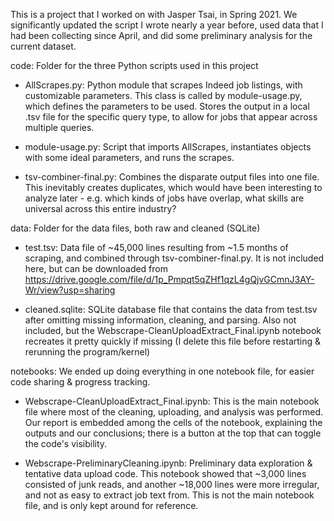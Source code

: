 This is a project that I worked on with Jasper Tsai, in Spring 2021. We significantly updated the script I wrote nearly a year before, used data that I had been collecting since April, and did some preliminary analysis for the current dataset. 

code: Folder for the three Python scripts used in this project 

- AllScrapes.py: Python module that scrapes Indeed job listings, with customizable parameters. This class is called by module-usage.py, which defines the parameters to be used. Stores the output in a local .tsv file for the specific query type, to allow for jobs that appear across multiple queries.
    
- module-usage.py: Script that imports AllScrapes, instantiates objects with some ideal parameters, and runs the scrapes. 
    
- tsv-combiner-final.py: Combines the disparate output files into one file. This inevitably creates duplicates, which would have been interesting to analyze later - e.g. which kinds of jobs have overlap, what skills are universal across this entire industry?

data: Folder for the data files, both raw and cleaned (SQLite)

- test.tsv: Data file of ~45,000 lines resulting from ~1.5 months of scraping, and combined through tsv-combiner-final.py. It is not included here, but can be downloaded from https://drive.google.com/file/d/1p_Pmpqt5qZHf1qzL4gQjvGCmnJ3AY-Wr/view?usp=sharing
    
- cleaned.sqlite: SQLite database file that contains the data from test.tsv after omitting missing information, cleaning, and parsing. Also not included, but the Webscrape-CleanUploadExtract_Final.ipynb notebook recreates it pretty quickly if missing (I delete this file before restarting & rerunning the program/kernel)

notebooks: We ended up doing everything in one notebook file, for easier code sharing & progress tracking.

- Webscrape-CleanUploadExtract_Final.ipynb: This is the main notebook file where most of the cleaning, uploading, and analysis was performed. Our report is embedded among the cells of the notebook, explaining the outputs and our conclusions; there is a button at the top that can toggle the code's visibility. 
    
- Webscrape-PreliminaryCleaning.ipynb: Preliminary data exploration & tentative data upload code. This notebook showed that ~3,000 lines consisted of junk reads, and another ~18,000 lines were more irregular, and not as easy to extract job text from. This is not the main notebook file, and is only kept around for reference. 
